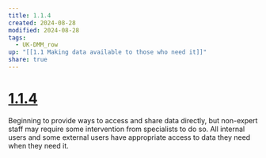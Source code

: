 ```yaml
---
title: 1.1.4
created: 2024-08-28
modified: 2024-08-28
tags:
  - UK-DMM_row
up: "[[1.1 Making data available to those who need it]]"
share: true
---
```

# [1.1.4](1.1.4.md)

Beginning to provide ways to access and share data directly, but non-expert staff may require some intervention from specialists to do so. All internal users and some external users have appropriate access to data they need when they need it.
